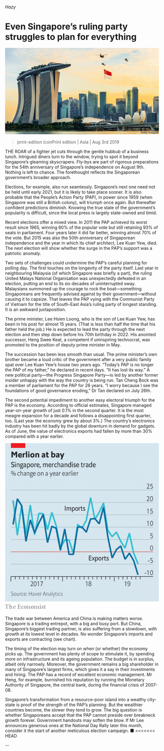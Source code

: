 ###### Hazy

# Even Singapore’s ruling party struggles to plan for everything 

![image](images/20190803_ASP002_0.jpg) 

> print-edition iconPrint edition | Asia | Aug 3rd 2019 

THE ROAR of a fighter jet cuts through the gentle hubbub of a business lunch. Intrigued diners turn to the window, trying to spot it beyond Singapore’s gleaming skyscrapers. Fly-bys are part of rigorous preparations for the 54th anniversary of Singapore’s independence on August 9th. Nothing is left to chance. The forethought reflects the Singaporean government’s broader approach. 

Elections, for example, also run seamlessly. Singapore’s next one need not be held until early 2021, but it is likely to take place sooner. It is also probable that the People’s Action Party (PAP), in power since 1959 (when Singapore was still a British colony), will triumph once again. But thereafter confident predictions diminish. Knowing the true state of the government’s popularity is difficult, since the local press is largely state-owned and timid. 

Recent elections offer a mixed view. In 2011 the PAP achieved its worst result since 1965, winning 60% of the popular vote but still retaining 93% of seats in parliament. Four years later it did far better, winning almost 70% of the vote. But 2015 was also the 50th anniversary of Singaporean independence and the year in which its chief architect, Lee Kuan Yew, died. The next election will show whether the surge in the PAP’s support was a patriotic anomaly. 

Two sets of challenges could undermine the PAP’s careful planning for polling day. The first touches on the longevity of the party itself. Last year in neighbouring Malaysia (of which Singapore was briefly a part), the ruling United Malays National Organisation was unexpectedly defeated in an election, putting an end to its six decades of uninterrupted sway. Malaysians summoned up the courage to rock the boat—something Singaporeans are frequently advised against by their government—without causing it to capsize. That leaves the PAP vying with the Communist Party of Vietnam for the title of South-East Asia’s ruling party of longest standing. It is an awkward juxtaposition. 

The prime minister, Lee Hsien Loong, who is the son of Lee Kuan Yew, has been in his post for almost 15 years. (That is less than half the time that his father held the job.) He is expected to lead the party through the next election and then step down before his 70th birthday in 2022. His anointed successor, Heng Swee Keat, a competent if uninspiring technocrat, was promoted to the position of deputy prime minister in May. 

The succession has been less smooth than usual. The prime minister’s own brother became a loud critic of the government after a very public family spat over Lee Kuan Yew’s house two years ago. “Today’s PAP is no longer the PAP of my father,” he declared in recent days. “It has lost its way.” A new political party—the Progress Singapore Party—is led by another former insider unhappy with the way the country is being run. Tan Cheng Bock was a member of parliament for the PAP for 26 years. “I worry because I see the foundations of good governance eroding,” Dr Tan declared on July 26th. 

The second potential impediment to another easy electoral triumph for the PAP is the economy. According to official estimates, Singapore managed year-on-year growth of just 0.1% in the second quarter. It is the most meagre expansion for a decade and follows a disappointing first quarter, too. (Last year the economy grew by about 3%.) The country’s electronics industry has been hit badly by the global downturn in demand for gadgets. As of June, the value of electronics exports had fallen by more than 30% compared with a year earlier. 

![image](images/20190803_ASC506.png) 

The trade war between America and China is making matters worse. Singapore is a trading entrepot, with a big and busy port. But China, Singapore’s biggest trading partner, is also suffering from a slowdown, with growth at its lowest level in decades. No wonder Singapore’s imports and exports are contracting (see chart). 

The timing of the election may turn on when (or whether) the economy picks up. The government has plenty of scope to stimulate it, by spending more on infrastructure and its ageing population. The budget is in surplus, albeit only narrowly. Moreover, the government remains a big shareholder in many of Singapore’s largest firms, which gives it a say in their investments and hiring. The PAP has a record of excellent economic management. Mr Heng, for example, burnished his reputation by running the Monetary Authority of Singapore, the central bank, during the financial crisis of 2007-08. 

Singapore’s transformation from a resource-poor island into a wealthy city-state is proof of the strength of the PAP’s planning. But the wealthier countries become, the slower they tend to grow. The big question is whether Singaporeans accept that the PAP cannot preside over breakneck growth forever. Government handouts may soften the blow. If Mr Lee announces generous ones at the National Day Rally later this month, consider it the start of another meticulous election campaign. ■ 
<<<<<<< HEAD

-- 

 